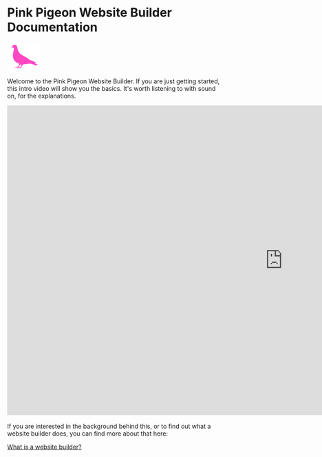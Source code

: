 # Pink Pigeon Website Builder Documentation

![Image of the Pink Pigeon logo](https://raw.githubusercontent.com/pinkpigeondocs/Pink-Pigeon-Documentation/master/docs/common_elements_images/pp_logo.png)

Welcome to the Pink Pigeon Website Builder. If you are just getting started, this intro video will show you the basics. It's worth listening to with sound on, for the explanations.

<iframe class="vimeo_player" width="1280" height="720" src="https://player.vimeo.com/video/539243236?autoplay=0&loop=1&quality=1080p" frameborder="0" allow="autoplay; fullscreen; picture-in-picture" allowfullscreen></iframe>

If you are interested in the background behind this, or to find out what a website builder does, you can find more about that here:

[What is a website builder?](https://pinkpigeondocs.github.io/Pink-Pigeon-Documentation/1_Introduction/what_is_a_cms.html)


